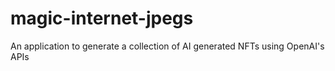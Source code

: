 # magic-internet-jpegs
An application to generate a collection of AI generated NFTs using OpenAI's APIs
